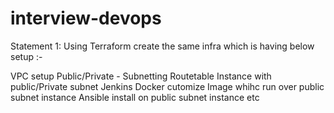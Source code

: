# interview-devops
Statement 1:
Using Terraform create the same infra which is having below setup :-

VPC setup
Public/Private - Subnetting
Routetable
Instance with public/Private subnet
Jenkins Docker cutomize Image whihc run over public subnet instance
Ansible install on public subnet instance
etc




